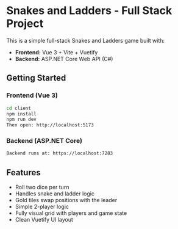 # Snakes and Ladders - Full Stack Project

This is a simple full-stack Snakes and Ladders game built with:
- **Frontend:** Vue 3 + Vite + Vuetify
- **Backend:** ASP.NET Core Web API (C#)

##  Getting Started

### Frontend (Vue 3)
```bash
cd client
npm install
npm run dev
Then open: http://localhost:5173
```

### Backend (ASP.NET Core)
```bash
Backend runs at: https://localhost:7283
```

## Features

- Roll two dice per turn
- Handles snake and ladder logic
- Gold tiles swap positions with the leader
- Simple 2-player logic
- Fully visual grid with players and game state
- Clean Vuetify UI layout
